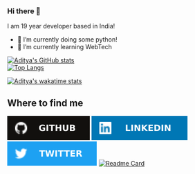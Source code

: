 ### Hi there 👋

I am 19 year developer based in India!
- 🔭 I’m currently doing some python!
- 🌱 I’m currently learning WebTech

[![Aditya's GitHub stats](https://github-readme-stats.vercel.app/api?username=AdityaPawar2019)](https://github.com/anuraghazra/github-readme-stats)
<br>
[![Top Langs](https://github-readme-stats.vercel.app/api/top-langs/?username=AdityaPawar2019&langs_counts=8)](https://github.com/anuraghazra/github-readme-stats)
<br>

[![Aditya's wakatime stats](https://github-readme-stats.vercel.app/api/wakatime?username=NotAdityaPawar)](https://github.com/anuraghazra/github-readme-stats)




<h2>Where to find me</h2>

[![GitHub logo](/assets/github.svg)](https://github.com/AdityaPawar2019)
[![LinkedIn logo](/assets/linkedin.svg)](https://www.linkedin.com/in/notaditya/)
[![Twitter logo](/assets/twitter.svg)](https://twitter.com/NotAdityaPawar)
[![Readme Card](https://github-readme-stats.vercel.app/api/pin/?username=AdityaPawar2019&repo=github-readme-stats)](https://github.com/anuraghazra/github-readme-stats)


<!--
**AdityaPawar2019/AdityaPawar2019** is a ✨ _special_ ✨ repository because its `README.md` (this file) appears on your GitHub profile.

Here are some ideas to get you started:

- 🔭 I’m currently working on ...
- 🌱 I’m currently learning ...
- 👯 I’m looking to collaborate on ...
- 🤔 I’m looking for help with ...
- 💬 Ask me about ...
- 📫 How to reach me: ...
- 😄 Pronouns: ...
- ⚡ Fun fact: ...
-->
